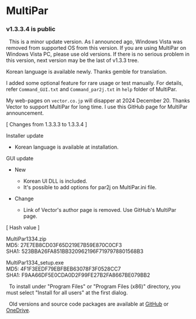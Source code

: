 # MultiPar

### v1.3.3.4 is public

&nbsp; This is a minor update version. 
As I announced ago, Windows Vista was removed from supported OS from this version. 
If you are using MultiPar on Windows Vista PC, please use old versions. 
If there is no serious problem in this version, 
next version may be the last of v1.3.3 tree.

Korean language is available newly. 
Thanks gemble for translation.

I added some optional feature for rare usage or test manually. 
For details, refer `Command_GUI.txt` and `Command_par2j.txt` in `help` folder of MultiPar.

My web-pages on `vector.co.jp` will disapper at 2024 December 20. 
Thanks Vector to support MultiPar for long time. 
I use this GitHub page for MultiPar announcement.


[ Changes from 1.3.3.3 to 1.3.3.4 ]  

Installer update
- Korean language is available at installation.

GUI update
- New
  - Korean UI DLL is included.
  - It's possible to add options for par2j on MultiPar.ini file.

- Change
  - Link of Vector's author page is removed. Use GitHub's MultiPar page.


[ Hash value ]  

MultiPar1334.zip  
MD5: 27E7EB8CD03F65D219E7B59E870C0CF3  
SHA1: 523BBA26FA851BB320962196F7197978801568B3  

MultiPar1334_setup.exe  
MD5: 4F1F3EEDF79EBFBEB63078F3F0528CC7  
SHA1: F9AA66DF5E0CDA0D2F99FE27B2FA8667BE079BB2  

&nbsp; To install under "Program Files" or "Program Files (x86)" directory, 
you must select "Install for all users" at the first dialog.

&nbsp; Old versions and source code packages are available at 
[GitHub](https://github.com/Yutaka-Sawada/MultiPar/releases) or 
[OneDrive](https://1drv.ms/f/c/8eb5bd32c534a1d1/QtGhNMUyvbUggI5pAAAAAAAAKjWf9HxrAn-GDQ).

